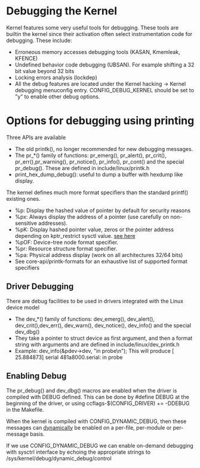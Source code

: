 
# Debugging the Kernel

Kernel features some very useful tools for debugging. These tools are builtin the kernel since their activation often select instrumentation code for debugging. These include:

- Erroneous memory accesses debugging tools (KASAN, Kmemleak, KFENCE)
- Undefined behavior code debugging (UBSAN). For example shifting a 32 bit value beyond 32 bits
- Locking errors analysis (lockdep)
- All the debug features are located under the Kernel hacking -> Kernel debugging menuconfig entry. CONFIG_DEBUG_KERNEL should be set to ”y” to enable other debug options.


# Options for debugging using printing
Three APIs are available
- The old printk(), no longer recommended for new debugging messages.
- The pr_*() family of functions: pr_emerg(), pr_alert(), pr_crit(), pr_err(),pr_warning(), pr_notice(), pr_info(), pr_cont() and the special pr_debug(). These are defined in include/linux/printk.h
- print_hex_dump_debug(): useful to dump a buffer with hexdump like display.

The kernel defines much more format specifiers than the standard printf() existing ones.
-  %p: Display the hashed value of pointer by default for security reasons
- %px: Always display the address of a pointer (use carefully on non-sensitive
addresses).
- %pK: Display hashed pointer value, zeros or the pointer address depending on kptr_restrict sysctl value. [see here](https://sysctl-explorer.net/kernel/kptr_restrict/)
- %pOF: Device-tree node format specifier.
- %pr: Resource structure format specifier.
- %pa: Physical address display (work on all architectures 32/64 bits)
-  See core-api/printk-formats for an exhaustive list of supported format specifiers

## Driver Debugging
There are debug facilities to be used in drivers integrated with the Linux device model

- The dev_*() family of functions: dev_emerg(), dev_alert(), dev_crit(),dev_err(), dev_warn(), dev_notice(), dev_info() and the special dev_dbg()
- They take a pointer to struct device as first argument, and then a format string with arguments and are defined in include/linux/dev_printk.h
- Example: dev_info(&pdev->dev, "in probe\n"); This will produce [ 25.884873] serial 481a8000.serial: in probe


## Enabling Debug

The pr_debug() and dev_dbg() macros are enabled when the driver is compiled with DEBUG defined. This can be done by #define DEBUG at the beginning of the driver, or using ccflags-$(CONFIG_DRIVER) += -DDEBUG in the Makefile.

When the kernel is compiled with CONFIG_DYNAMIC_DEBUG, then these messages can [dynamically](https://www.kernel.org/doc/Documentation/admin-guide/dynamic-debug-howto.rst) be enabled on a per-file, per-module or per-message basis. 

If we use CONFIG_DYNAMIC_DEBUG we can enable on-demand debugging with sysctrl interface by echoing the appropriate strings to /sys/kernel/debug/dynamic_debug/control


